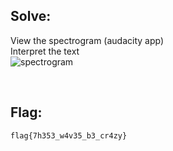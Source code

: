 ## Solve:

View the spectrogram (audacity app)
<br/>
Interpret the text 
<br/>
![spectrogram](https://user-images.githubusercontent.com/93029180/211331287-e87d89f0-fa3c-4cc8-9dac-ac8295c5d326.png)


<br/>

## Flag:

`flag{7h353_w4v35_b3_cr4zy}`

